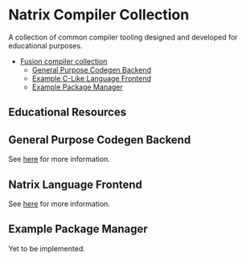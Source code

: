 # Natrix Compiler Collection

A collection of common compiler tooling designed and developed for educational purposes.

<!-- TOC -->
* [Fusion compiler collection](#fusion-compiler-collection)
  * [General Purpose Codegen Backend](#general-purpose-codegen-backend)
  * [Example C-Like Language Frontend](#example-c-like-language-frontend)
  * [Example Package Manager](#example-package-manager)
<!-- TOC -->

## Educational Resources

## General Purpose Codegen Backend

See [here](./ir/README.md) for more information.

## Natrix Language Frontend

See [here](./lang/README.md) for more information.

## Example Package Manager

Yet to be implemented.

